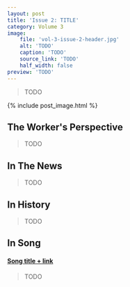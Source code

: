 ```yaml
---
layout: post
title: 'Issue 2: TITLE'
category: Volume 3
image:
    file: 'vol-3-issue-2-header.jpg'
    alt: 'TODO'
    caption: 'TODO'
    source_link: 'TODO'
    half_width: false
preview: 'TODO'
---
```


> TODO

<!--excerpt-->

{% include post_image.html %}

## The Worker's Perspective

> TODO

## In The News

> TODO

## In History

> TODO

## In Song

#### [Song title + link]()

> TODO

